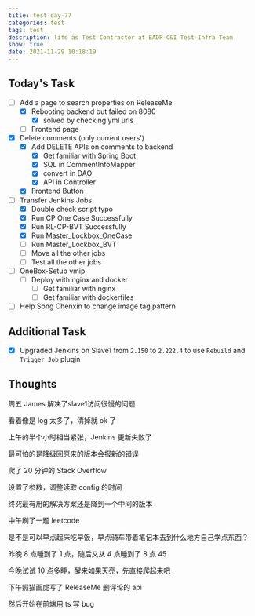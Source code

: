 ```yaml
---
title: test-day-77
categories: test
tags: test
description: life as Test Contractor at EADP-C&I Test-Infra Team
show: true
date: 2021-11-29 10:18:19
---
```

## Today's Task
- [ ] Add a page to search properties on ReleaseMe
    - [x] Rebooting backend but failed on 8080
        - [x] solved by checking yml urls
    - [ ] Frontend page
- [x] Delete comments (only current users')
    - [x] Add DELETE APIs on comments to backend
        - [x] Get familiar with Spring Boot
        - [x] SQL in CommentInfoMapper
        - [x] convert in DAO
        - [x] API in Controller
    - [x] Frontend Button
- [ ] Transfer Jenkins Jobs
    - [x] Double check script typo
    - [x] Run CP One Case Successfully
    - [x] Run RL-CP-BVT Successfully
    - [x] Run Master_Lockbox_OneCase
    - [ ] Run Master_Lockbox_BVT
    - [ ] Move all the other jobs
    - [ ] Test all the other jobs
- [ ] OneBox-Setup vmip
    - [ ] Deploy with nginx and docker
        - [ ] Get familiar with nginx
        - [ ] Get familiar with dockerfiles
- [ ] Help Song Chenxin to change image tag pattern

## Additional Task 
- [x] Upgraded Jenkins on Slave1 from `2.150` to `2.222.4` to use `Rebuild` and `Trigger Job` plugin

## Thoughts

周五 James 解决了slave1访问很慢的问题

看着像是 log 太多了，清掉就 ok 了

上午的半个小时相当紧张，Jenkins 更新失败了

最可怕的是降级回原来的版本会报新的错误

爬了 20 分钟的 Stack Overflow

设置了参数，调整读取 config 的时间

终究最有用的解决方案还是降到一个中间的版本

中午刷了一题 leetcode 

是不是可以早点起床吃早饭，早点骑车带着笔记本去到什么地方自己学点东西？

昨晚 8 点睡到了 1 点，随后又从 4 点睡到了 8 点 45

今晚试试 10 点多睡，醒来如果天亮，先直接爬起来吧

下午照猫画虎写了 ReleaseMe 删评论的 api

然后开始在前端用 ts 写 bug
